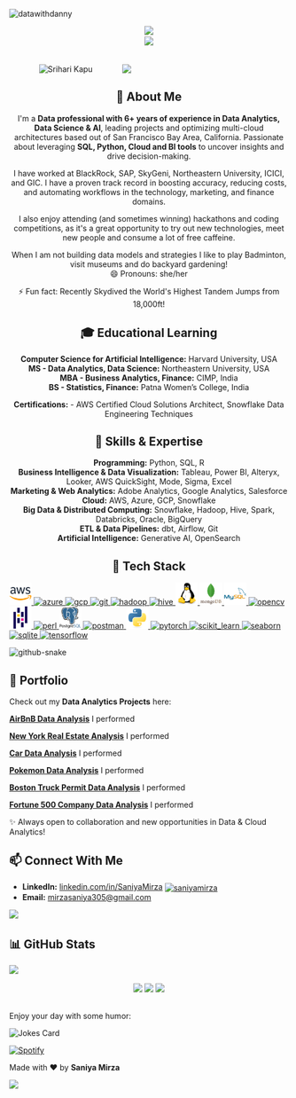<p align="left"> <img src="https://komarev.com/ghpvc/?username=mirzasaniya&label=Profile%20views&color=0e75b6&style=flat" alt="datawithdanny" /> </p>

<div align="center">

  <!-- dynamic typing effect 动态打字效果 -->
  <div>
    <a href="https://blog.sunguoqi.com/">
      <img src="https://readme-typing-svg.demolab.com?font=Fira+Code&pause=1000&width=435&lines=Hi👋,%20I'm%20Saniya%20Mirza;Welcome+to+my+Github!&center=true&size=27" />
    </a>
  </div>

  <!-- knock code pictures 敲代码的图片 -->
  <picture>
    <source media="(prefers-color-scheme: dark)" srcset="https://cdn.jsdelivr.net/gh/sun0225SUN/sun0225SUN/assets/images/coding.gif" />
    <source media="(prefers-color-scheme: light)" srcset="https://cdn.jsdelivr.net/gh/sun0225SUN/sun0225SUN/assets/images/developer.svg" height="225px" />
    <img src="https://cdn.jsdelivr.net/gh/sun0225SUN/sun0225SUN/assets/images/coding.gif" />
  </picture>

  <!-- for beauty 留个空行好看点 -->
  <div>&nbsp;</div>

<p>
  <a href="https://drive.google.com/file/d/1gVetHZUhThmAzh7lTsLzxMzYeObzNb5m/view?usp=sharing"><img width="300" align='right' src="https://drive.google.com/file/d/1gVetHZUhThmAzh7lTsLzxMzYeObzNb5m/view?usp=sharing?raw=true"></a>
</p>

![Srihari Kapu](https://github.com/sriharikapu/sriharikapu/blob/master/CO.png?raw=true)
      
## 🚀 About Me
I'm a **Data professional with 6+ years of experience in Data Analytics, Data Science & AI**, leading projects and optimizing multi-cloud architectures based out of San Francisco Bay Area, California. Passionate about leveraging **SQL, Python, Cloud and BI tools** to uncover insights and drive decision-making.   

I have worked at BlackRock, SAP, SkyGeni, Northeastern University, ICICI, and GIC. I have a proven track record in boosting accuracy, reducing costs, and automating workflows in the technology, marketing, and finance domains.  

I also enjoy attending (and sometimes winning) hackathons and coding competitions, as it's a great opportunity to try out new technologies, meet new people and consume a lot of free caffeine.


When I am not building data models and strategies I like to play Badminton, visit museums and do backyard gardening!  
😄 Pronouns: she/her   

⚡ Fun fact: Recently Skydived the World's Highest Tandem Jumps from 18,000ft!    

## 🎓 Educational Learning
**Computer Science for Artificial Intelligence:** Harvard University, USA    
**MS - Data Analytics, Data Science:** Northeastern University, USA    
**MBA - Business Analytics, Finance:** CIMP, India     
**BS - Statistics, Finance:** Patna Women’s College, India    

**Certifications:** - AWS Certified Cloud Solutions Architect, Snowflake Data Engineering Techniques

## 🔧 Skills & Expertise
**Programming:** Python, SQL, R  
**Business Intelligence & Data Visualization:** Tableau, Power BI, Alteryx, Looker, AWS QuickSight, Mode, Sigma, Excel   
**Marketing & Web Analytics:** Adobe Analytics, Google Analytics, Salesforce   
**Cloud:** AWS, Azure, GCP, Snowflake  
**Big Data & Distributed Computing:** Snowflake, Hadoop, Hive, Spark, Databricks, Oracle, BigQuery   
**ETL & Data Pipelines:** dbt, Airflow, Git   
**Artificial Intelligence:** Generative AI, OpenSearch   


## 🤺 Tech Stack
<p align="left"> <a href="https://aws.amazon.com" target="_blank" rel="noreferrer"> <img src="https://raw.githubusercontent.com/devicons/devicon/master/icons/amazonwebservices/amazonwebservices-original-wordmark.svg" alt="aws" width="40" height="40"/> </a> <a href="https://azure.microsoft.com/en-in/" target="_blank" rel="noreferrer"> <img src="https://www.vectorlogo.zone/logos/microsoft_azure/microsoft_azure-icon.svg" alt="azure" width="40" height="40"/> </a> <a href="https://cloud.google.com" target="_blank" rel="noreferrer"> <img src="https://www.vectorlogo.zone/logos/google_cloud/google_cloud-icon.svg" alt="gcp" width="40" height="40"/> </a> <a href="https://git-scm.com/" target="_blank" rel="noreferrer"> <img src="https://www.vectorlogo.zone/logos/git-scm/git-scm-icon.svg" alt="git" width="40" height="40"/> </a> <a href="https://hadoop.apache.org/" target="_blank" rel="noreferrer"> <img src="https://www.vectorlogo.zone/logos/apache_hadoop/apache_hadoop-icon.svg" alt="hadoop" width="40" height="40"/> </a> <a href="https://hive.apache.org/" target="_blank" rel="noreferrer"> <img src="https://www.vectorlogo.zone/logos/apache_hive/apache_hive-icon.svg" alt="hive" width="40" height="40"/> </a> <a href="https://www.linux.org/" target="_blank" rel="noreferrer"> <img src="https://raw.githubusercontent.com/devicons/devicon/master/icons/linux/linux-original.svg" alt="linux" width="40" height="40"/> </a> <a href="https://www.mongodb.com/" target="_blank" rel="noreferrer"> <img src="https://raw.githubusercontent.com/devicons/devicon/master/icons/mongodb/mongodb-original-wordmark.svg" alt="mongodb" width="40" height="40"/> </a> <a href="https://www.mysql.com/" target="_blank" rel="noreferrer"> <img src="https://raw.githubusercontent.com/devicons/devicon/master/icons/mysql/mysql-original-wordmark.svg" alt="mysql" width="40" height="40"/> </a> <a href="https://opencv.org/" target="_blank" rel="noreferrer"> <img src="https://www.vectorlogo.zone/logos/opencv/opencv-icon.svg" alt="opencv" width="40" height="40"/> </a> <a href="https://pandas.pydata.org/" target="_blank" rel="noreferrer"> <img src="https://raw.githubusercontent.com/devicons/devicon/2ae2a900d2f041da66e950e4d48052658d850630/icons/pandas/pandas-original.svg" alt="pandas" width="40" height="40"/> </a> <a href="https://www.perl.org/" target="_blank" rel="noreferrer"> <img src="https://api.iconify.design/logos-perl.svg" alt="perl" width="40" height="40"/> </a> <a href="https://www.postgresql.org" target="_blank" rel="noreferrer"> <img src="https://raw.githubusercontent.com/devicons/devicon/master/icons/postgresql/postgresql-original-wordmark.svg" alt="postgresql" width="40" height="40"/> </a> <a href="https://postman.com" target="_blank" rel="noreferrer"> <img src="https://www.vectorlogo.zone/logos/getpostman/getpostman-icon.svg" alt="postman" width="40" height="40"/> </a> <a href="https://www.python.org" target="_blank" rel="noreferrer"> <img src="https://raw.githubusercontent.com/devicons/devicon/master/icons/python/python-original.svg" alt="python" width="40" height="40"/> </a> <a href="https://pytorch.org/" target="_blank" rel="noreferrer"> <img src="https://www.vectorlogo.zone/logos/pytorch/pytorch-icon.svg" alt="pytorch" width="40" height="40"/> </a> <a href="https://scikit-learn.org/" target="_blank" rel="noreferrer"> <img src="https://upload.wikimedia.org/wikipedia/commons/0/05/Scikit_learn_logo_small.svg" alt="scikit_learn" width="40" height="40"/> </a> <a href="https://seaborn.pydata.org/" target="_blank" rel="noreferrer"> <img src="https://seaborn.pydata.org/_images/logo-mark-lightbg.svg" alt="seaborn" width="40" height="40"/> </a> <a href="https://www.sqlite.org/" target="_blank" rel="noreferrer"> <img src="https://www.vectorlogo.zone/logos/sqlite/sqlite-icon.svg" alt="sqlite" width="40" height="40"/> </a> <a href="https://www.tensorflow.org" target="_blank" rel="noreferrer"> <img src="https://www.vectorlogo.zone/logos/tensorflow/tensorflow-icon.svg" alt="tensorflow" width="40" height="40"/> </a> </p>


  </div>

  <!-- Snake Code Contribution Map 贪吃蛇代码贡献图 -->
  <picture>
    <source media="(prefers-color-scheme: dark)" srcset="https://cdn.jsdelivr.net/gh/sun0225SUN/sun0225SUN/profile-snake-contrib/github-contribution-grid-snake-dark.svg" />
    <source media="(prefers-color-scheme: light)" srcset="https://cdn.jsdelivr.net/gh/sun0225SUN/sun0225SUN/profile-snake-contrib/github-contribution-grid-snake.svg" />
    <img alt="github-snake" src="https://cdn.jsdelivr.net/gh/sun0225SUN/sun0225SUN/profile-snake-contrib/github-contribution-grid-snake-dark.svg" />
  </picture>

</div>

## 📂 Portfolio
Check out my **Data Analytics Projects** here:   

**[AirBnB Data Analysis](https://github.com/MirzaSaniya/Airbnb-Exploratory-Data-Analysis-Saniya-Mirza/blob/main/Airbnb_Exploratory_Data_Analysis_Saniya_Mirza.ipynb)** I performed

**[New York Real Estate Analysis](https://github.com/MirzaSaniya/New-York-Real-Estate-Analysis/blob/main/New_York_Real_Estate_Analysis.ipynb)** I performed

**[Car Data Analysis](https://github.com/MirzaSaniya/Car-Exploratory-Data-Analysis-in-Python-Saniya-Mirza/blob/main/Car_Exploratory_Data_Analysis_in_Python_Saniya_Mirza.ipynb)** I performed

**[Pokemon Data Analysis](https://github.com/MirzaSaniya/Pokemon-Data-Analysis-Saniya-Mirza/blob/main/Pokemon_Data_Analysis_Saniya_Mirza.ipynb)** I performed

**[Boston Truck Permit Data Analysis](https://github.com/MirzaSaniya/Boston-Truck-Permit-Dataset-Analysis/blob/main/Boston_permit_Dataset_Analysis.ipynb)** I performed

**[Fortune 500 Company Data Analysis](https://github.com/MirzaSaniya/Fortune-500-Companies-Performance-Analysis/blob/main/Fortune_500_Companies_Performance_Analysis.ipynb)** I performed

✨ Always open to collaboration and new opportunities in Data & Cloud Analytics!



## 📫 Connect With Me
- **LinkedIn:** [linkedin.com/in/SaniyaMirza](https://www.linkedin.com/in/SaniyaMirza)
<a href="https://linkedin.com/in/saniyamirza" target="blank"><img align="center" src="https://raw.githubusercontent.com/rahuldkjain/github-profile-readme-generator/master/src/images/icons/Social/linked-in-alt.svg" alt="saniyamirza" height="30" width="40" /></a>
- **Email:** [mirzasaniya305@gmail.com](mailto:mirzasaniya305@gmail.com)


<!-- Quotes 名人名言 -->
<div><img src="https://quotes-github-readme.vercel.app/api?type=horizontal&theme=dracula" /><br/></div>


## 📊 GitHub Stats
<!-- GitHub 奖杯🏆 -->
<div><img src="https://github-profile-trophy.vercel.app/?username=mirzasaniya&theme=darcula&row=1&column=7&no-frame=true&no-bg=true" /><br/></div>

<p align="center">
  <img height="50%" width="auto" src ="https://github-readme-stats.vercel.app/api?username=mirzasaniya&show_icons=true&count_private=true&theme=darcula&hide_border=true&hide=issues,contribs&bg_color=00000000">
  <img height="50%" width="auto" src ="https://github-readme-stats.vercel.app/api/top-langs/?username=mirzasaniya&layout=compact&hide_border=true&theme=darcula&bg_color=00000000&langs_count=6&exclude_repo=Pacman-AI">
  <img src ="https://github-readme-streak-stats.herokuapp.com?user=mirzasaniya&theme=darcula&hide_border=true&background=FFFFFF00">
  <br>
  <br>


Enjoy your day with some humor:

![Jokes Card](https://readme-jokes.vercel.app/api)

[![Spotify](https://novatorem.bgstatic.vercel.app/api/spotify)](https://open.spotify.com/artist/6hyCmqlpgEhkMKKr65sFgI)

Made with ❤ by **Saniya Mirza**


<p align="left">
  <img src="https://capsule-render.vercel.app/api?type=waving&color=gradient&height=100&section=footer"/>
</p>
